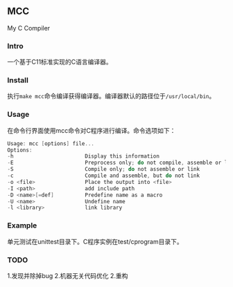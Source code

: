 ## MCC
My C Compiler

### Intro
一个基于C11标准实现的C语言编译器。

### Install
执行`make mcc`命令编译获得编译器。编译器默认的路径位于`/usr/local/bin`。

### Usage
在命令行界面使用mcc命令对C程序进行编译。命令选项如下：
~~~c
Usage: mcc [options] file...
Options:
-h                       Display this information
-E                       Preprocess only; do not compile, assemble or link
-S                       Compile only; do not assemble or link
-c                       Compile and assemble, but do not link
-o <file>                Place the output into <file>
-I <path>                add include path
-D <name>[=def]          Predefine name as a macro
-U <name>                Undefine name
-l <library>             link library
~~~

### Example
单元测试在unittest目录下。C程序实例在test/cprogram目录下。

### TODO
1.发现并除掉bug
2.机器无关代码优化
2.重构